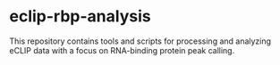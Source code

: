 # eclip-rbp-analysis
This repository contains tools and scripts for processing and analyzing eCLIP data with a focus on RNA-binding protein peak calling. 
